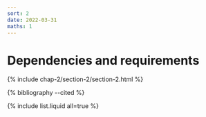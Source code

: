 ```yaml
---
sort: 2
date: 2022-03-31
maths: 1
---
```


# Dependencies and requirements

{% include chap-2/section-2/section-2.html %}

{% bibliography --cited %}

{% include list.liquid all=true %}
